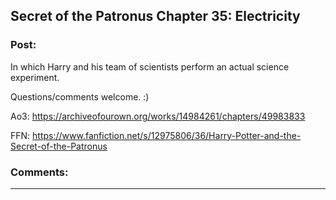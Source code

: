 ## Secret of the Patronus Chapter 35: Electricity

### Post:

In which Harry and his team of scientists perform an actual science experiment.

Questions/comments welcome. :)

Ao3: https://archiveofourown.org/works/14984261/chapters/49983833

FFN: https://www.fanfiction.net/s/12975806/36/Harry-Potter-and-the-Secret-of-the-Patronus

### Comments:

---

